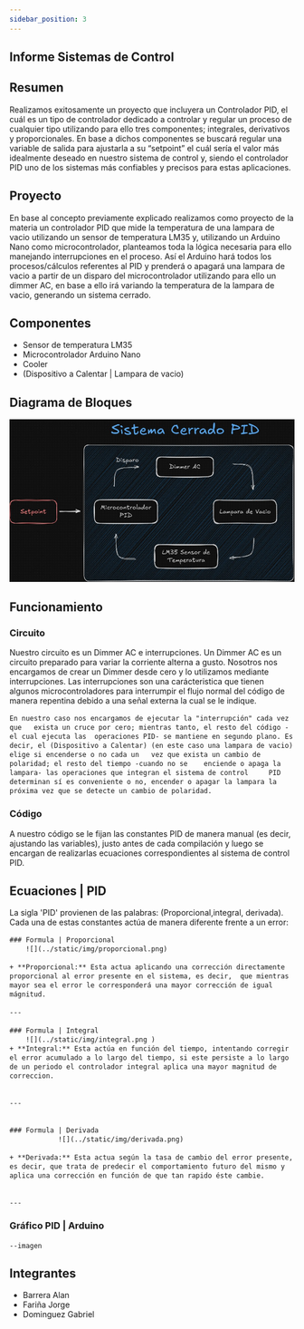 ```yaml
---
sidebar_position: 3
---
```


## Informe Sistemas de Control

## Resumen
Realizamos exitosamente un proyecto que incluyera un Controlador PID, el cuál es un tipo de controlador dedicado a controlar y regular un proceso de cualquier tipo utilizando para ello tres componentes; integrales, derivativos y proporcionales. En base a dichos componentes se buscará regular una variable de salida para ajustarla a su “setpoint” el cuál sería el valor más idealmente deseado en nuestro sistema de control y, siendo el controlador PID uno de los sistemas más confiables y precisos para estas aplicaciones.



## Proyecto
En base al concepto previamente explicado realizamos como proyecto de la materia un controlador PID que mide la temperatura de una lampara de vacio utilizando un sensor de temperatura LM35 y, utilizando un Arduino Nano como microcontrolador, planteamos toda la lógica necesaria para ello manejando interrupciones en el proceso. Así el Arduino hará todos los procesos/cálculos referentes al PID y prenderá o apagará una lampara de vacio a partir de un disparo del microcontrolador utilizando para ello un dimmer AC, en base a ello irá variando la temperatura de la lampara de vacio, generando un sistema cerrado.

## Componentes

+ Sensor de temperatura  LM35 
+ Microcontrolador  Arduino Nano
+ Cooler
+ (Dispositivo a Calentar | Lampara de vacio)

## Diagrama de Bloques

![](../static/img/PID.jpeg)

## Funcionamiento

### Circuito
Nuestro circuito es un Dimmer AC e interrupciones.
	Un Dimmer AC es un circuito preparado para variar la corriente alterna a gusto. 
	Nosotros nos encargamos de crear un Dimmer desde cero y lo utilizamos 	mediante interrupciones. Las interrupciones son una carácteristica que tienen 	algunos microcontroladores para interrumpir el flujo normal del código de 	manera repentina debido a una señal externa la cual se le indique.

	En nuestro caso nos encargamos de ejecutar la "interrupción" cada vez que 	exista un cruce por cero; mientras tanto, el resto del código -el cual ejecuta las 	operaciones PID- se mantiene en segundo plano. Es decir, el (Dispositivo a Calentar) (en este caso una lampara de vacio) elige si encenderse o no cada un 	vez que exista un cambio de polaridad; el resto del tiempo -cuando no se 	enciende o apaga la lampara- las operaciones que integran el sistema de control 	PID determinan sí es conveniente o no, encender o apagar la lampara la 	próxima vez que se detecte un cambio de polaridad.

### Código
A nuestro código se le fijan las constantes PID de manera manual (es decir, ajustando las variables), justo antes de cada compilación y luego se encargan de realizarlas ecuaciones correspondientes al sistema de control PID.

## Ecuaciones | PID

La sigla 'PID' provienen de las palabras: (Proporcional,integral, derivada). Cada una de estas constantes actúa de manera diferente frente a un error:

    ### Formula | Proporcional
        ![](../static/img/proporcional.png) 

    + **Proporcional:** Esta actua aplicando una corrección directamente proporcional al error presente en el sistema, es decir,  que mientras mayor sea el error le corresponderá una mayor corrección de igual mágnitud.
    
    ---

    ### Formula | Integral
        ![](../static/img/integral.png )
    + **Integral:** Esta actúa en función del tiempo, intentando corregir el error acumulado a lo largo del tiempo, si este persiste a lo largo de un periodo el controlador integral aplica una mayor magnitud de correccion. 
    
    
    ---


    ### Formula | Derivada
                ![](../static/img/derivada.png)

    + **Derivada:** Esta actua según la tasa de cambio del error presente, es decir, que trata de predecir el comportamiento futuro del mismo y aplica una corrección en función de que tan rapido éste cambie.


    ---




### Gráfico PID | Arduino
	--imagen




## Integrantes

+ Barrera Alan
+ Fariña Jorge
+ Dominguez Gabriel


